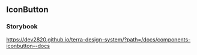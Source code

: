## IconButton

### Storybook

https://dev2820.github.io/terra-design-system/?path=/docs/components-iconbutton--docs
